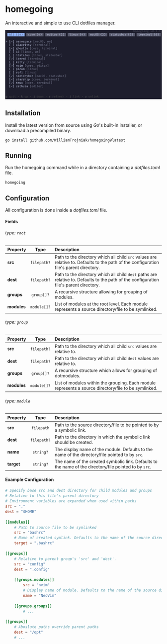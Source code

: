 # homegoing

An interactive and simple to use CLI dotfiles manager.

![homegoing graphical user interface](./homegoing.png) 

## Installation
Install the latest version from source using *Go*'s built-in installer, or download a precompiled binary.
```bash
go install github.com/WilliamTrojniak/homegoing@latest
```

## Running
Run the homegoing command while in a directory containing a *dotfiles.toml* file.
```bash
homegoing
```

## Configuration
All configuration is done inside a *dotfiles.toml* file.

#### Fields

###### type: ```root```

| Property      | Type              | Description |
| :---          | :---:             | :---        |
| **src**       | ```filepath?```   | Path to the directory which all child ```src``` values are relative to. Defaults to the path of the configuration file's parent directory. |
| **dest**      | ```filepath?```   | Path to the directory which all child ```dest``` paths are relative to. Defaults to the path of the configuration file's parent directory. |
| **groups**    | ```group[]?```    | A recursive structure allowing for grouping of modules. |
| **modules**   | ```module[]?```   | List of modules at the root level. Each module represents a source directory/file to be symlinked. |


###### type: ```group``` 

| Property      | Type              | Description |
| :---          | :---:             | :---        |
| **src**       | ```filepath?```   | Path to the directory which all child ```src``` values are relative to.|
| **dest**      | ```filepath?```   | Path to the directory which all child ```dest``` values are relative to. |
| **groups**    | ```group[]?```    | A recursive structure which allows for grouping of dotmodules. |
| **modules**   | ```module[]?```   | List of modules within the grouping. Each module represents a source directory/file to be symlinked.|


###### type: ```module```

| Property      | Type              | Description |
| :---          | :---:             | :---        |
| **src**       | ```filepath```    | Path to the source directory/file to be pointed to by a symbolic link. |
| **dest**      | ```filepath?```   | Path to the directory in which the symbolic link should be created. |
| **name**      | ```string?```     | The display name of the module. Defaults to the name of the directory/file pointed to by ```src```. |
| **target**    | ```string?```     | The name of the created symbolic link. Defaults to the name of the directory/file pointed to by ```src```. |

#### Example Configuration
```TOML
# Specify base src and dest directory for child modules and groups
# Relative to this file's parent directory
# Environment variables are expanded when used within paths
src = "."
dest = "$HOME"

[[modules]]
    # Path to source file to be symlinked
    src = "bashrc"
    # Name of created symlink. Defaults to the name of the source directory/file
    target = ".bashrc"
    
[[groups]]
    # Relative to parent group's 'src' and 'dest'.
    src = "config"
    dest = ".config"

    [[groups.modules]]
        src = "nvim"
        # Display name of module. Defaults to the name of the source directory/file.
        name = "NeoVim"

    [[groups.groups]]
        # ...

[[groups]]
    # Aboslute paths override parent paths
    dest = "/opt"
    # ...

```

